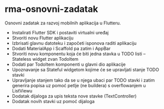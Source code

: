 # rma-osnovni-zadatak
Osnovni zadatak za razvoj mobilnih aplikacija u Flutteru.

- Instalirati Flutter SDK i postaviti virtualni uređaj
- Stvoriti novu Flutter aplikaciju
- Izbrisati glavnu datoteku i započeti isponova raditi aplikaciju
- Dodati MaterialApp i Scaffold pa zatim i AppBar
- Stvoriti novu komponentu koja će biti jedna stavka u TODO listi – Stateless widget zvan TodoItem
- Dodati par TodoItem komponenti u glavni dio aplikacije
- Upoznavanje sa Stateful widgetom kojime će se upravljati stanje TODO stavki
- Upravljanje stanjem tako da se u njega ubaci par TODO stavki i zatim generira popisa uz pomoć petlje (ne buildera) s overflowanjem u ListViewu
- Dodatak dijaloga za upis teksta nove stavke (TextController)
- Dodatak novih stavki uz pomoć dijaloga
